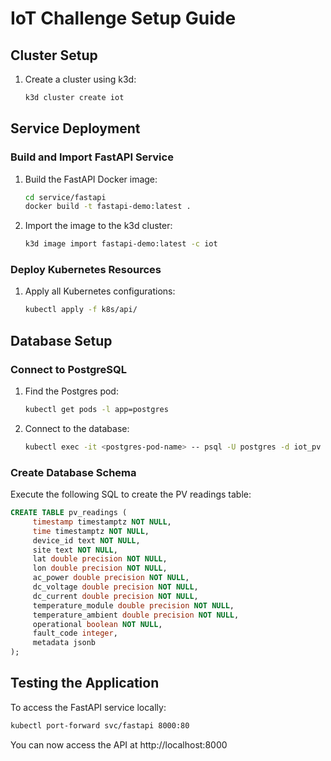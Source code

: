 # IoT Challenge Setup Guide

## Cluster Setup
1. Create a cluster using k3d:
    ```bash
    k3d cluster create iot
    ```

## Service Deployment

### Build and Import FastAPI Service
1. Build the FastAPI Docker image:
    ```bash
    cd service/fastapi
    docker build -t fastapi-demo:latest .
    ```

2. Import the image to the k3d cluster:
    ```bash
    k3d image import fastapi-demo:latest -c iot
    ```

### Deploy Kubernetes Resources
1. Apply all Kubernetes configurations:
    ```bash
    kubectl apply -f k8s/api/
    ```

## Database Setup

### Connect to PostgreSQL
1. Find the Postgres pod:
    ```bash
    kubectl get pods -l app=postgres
    ```

2. Connect to the database:
    ```bash
    kubectl exec -it <postgres-pod-name> -- psql -U postgres -d iot_pv
    ```

### Create Database Schema
Execute the following SQL to create the PV readings table:
```sql
CREATE TABLE pv_readings (
     timestamp timestamptz NOT NULL,
     time timestamptz NOT NULL,
     device_id text NOT NULL,
     site text NOT NULL,
     lat double precision NOT NULL,
     lon double precision NOT NULL,
     ac_power double precision NOT NULL,
     dc_voltage double precision NOT NULL,
     dc_current double precision NOT NULL,
     temperature_module double precision NOT NULL,
     temperature_ambient double precision NOT NULL,
     operational boolean NOT NULL,
     fault_code integer,
     metadata jsonb
);
```

## Testing the Application
To access the FastAPI service locally:
```bash
kubectl port-forward svc/fastapi 8000:80
```
You can now access the API at http://localhost:8000